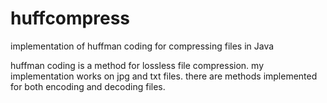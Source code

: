 # huffcompress
implementation of huffman coding for compressing files in Java

huffman coding is a method for lossless file compression. my implementation works on jpg and txt files. there are methods implemented for both encoding and decoding files. 
